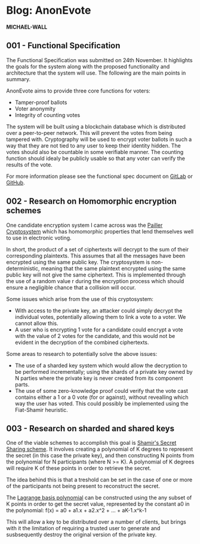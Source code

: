 # Blog: AnonEvote

**MICHAEL-WALL**

## 001 - Functional Specification

The Functional Specification was submitted on 24th November. It highlights the goals for the system along with the proposed functionality and architecture that the system will use. The following are the main points in summary.

AnonEvote aims to provide three core functions for voters:
- Tamper-proof ballots
- Voter anonymity
- Integrity of counting votes

The system will be built using a blockchain database which is distributed over a peer-to-peer network. This will prevent the votes from being tampered with. Cryptography will be used to encrypt voter ballots in such a way that they are not tied to any user to keep their identity hidden. The votes should also be countable in some verifiable manner. The counting function should idealy be publicly usable so that any voter can verify the results of the vote.

For more information please see the functional spec document on [GitLab](https://gitlab.computing.dcu.ie/wallm22/2017-ca400-wallm22/raw/master/docs/functional-spec/func-spec.pdf) or [GitHub](https://github.com/CPSSD/voting/blob/master/docs/functional-spec/func-spec.pdf).

## 002 - Research on Homomorphic encryption schemes

One candidate encryption system I came across was the [Pailler Cryptosystem](http://www.cs.tau.ac.il/~fiat/crypt07/papers/Pai99pai.pdf) which has homomorphic properties that lend themselves well to use in electronic voting.

In short, the product of a set of ciphertexts will decrypt to the sum of their corresponding plaintexts. This assumes that all the messages have been encrypted using the same public key. The cryptosystem is non-deterministic, meaning that the same plaintext encrypted using the same public key will not give the same ciphertext. This is implemented through the use of a random value r during the encryption process which should ensure a negligible chance that a collision will occur.

Some issues which arise from the use of this cryptosystem:
- With access to the private key, an attacker could simply decrypt the individual votes, potentially allowing them to link a vote to a voter. We cannot allow this.
- A user who is encrypting 1 vote for a candidate could encrypt a vote with the value of 2 votes for the candidate, and this would not be evident in the decryption of the combined ciphertexts.

Some areas to research to potentially solve the above issues:
- The use of a sharded key system which would allow the decryption to be performed incrementally; using the shards of a private key owned by N parties where the private key is never created from its component parts.
- The use of some zero-knowledge proof could verify that the vote cast contains either a 1 or a 0 vote (for or against), without revealling which way the user has voted. This could possibly be implemented using the Fiat-Shamir heuristic.

## 003 - Research on sharded and shared keys

One of the viable schemes to accomplish this goal is [Shamir's Secret Sharing scheme](https://cs.jhu.edu/~sdoshi/crypto/papers/shamirturing.pdf). It involves creating a polynomial of K degrees to represent the secret (in this case the private key), and then constructing N points from the polynomial for N participants (where N >= K). A polynomial of K degrees will require K of these points in order to retrieve the secret.

The idea behind this is that a treshold can be set in the case of one or more of the participants not being present to reconstruct the secret.

The [Lagrange basis polynomial](https://en.wikipedia.org/wiki/Lagrange_polynomial) can be constructed using the any subset of K points in order to get the secret value, represented by the constant a0 in the polynomial:
f(x) = a0 + a1.x + a2.x^2 + ... + aK-1.x^k-1

This will allow a key to be distributed over a number of clients, but brings with it the limitation of requiring a trusted user to generate and susbsequently destroy the original version of the private key.

